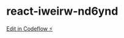 # react-iweirw-nd6ynd

[Edit in Codeflow ⚡️](https://stackblitz.com/~/github.com/Jani-Instrive/react-iweirw-nd6ynd)